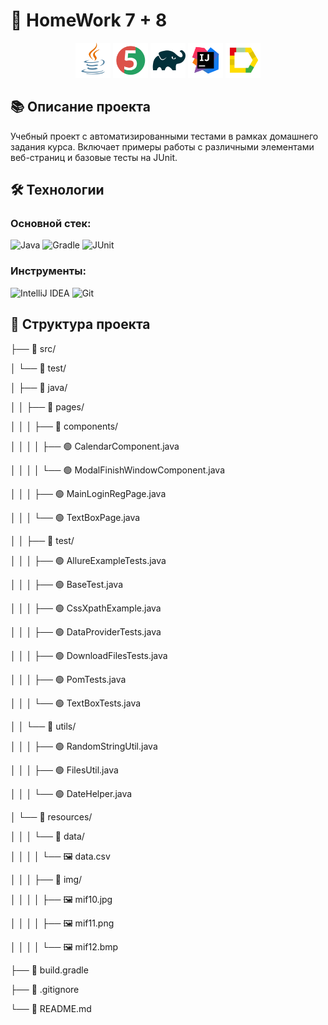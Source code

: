 # 🎯 HomeWork 7 + 8

<div align="center">

<img src="https://github.com/1ROCKSTAR1/source/blob/main/icons/Java.svg" width="56" height="56">
<img src="https://github.com/1ROCKSTAR1/source/blob/main/icons/JUnit5.svg" width="56" height="56">
<img src="https://github.com/1ROCKSTAR1/source/blob/main/icons/Gradle.svg" width="56" height="56">
<img src="https://github.com/1ROCKSTAR1/source/blob/main/icons/Intelij_IDEA.svg" width="56" height="56">
<img src="https://github.com/1ROCKSTAR1/source/blob/main/icons/Allure_Report.svg" width="56" height="56">

</div>

## 📚 Описание проекта

Учебный проект с автоматизированными тестами в рамках домашнего задания курса. Включает примеры работы с различными элементами веб-страниц и базовые тесты на JUnit.

## 🛠 Технологии

### Основной стек:
![Java](https://img.shields.io/badge/Java-17-ED8B00?style=flat-square&logo=java&logoColor=white)
![Gradle](https://img.shields.io/badge/Gradle-8.0-02303A?style=flat-square&logo=gradle&logoColor=white)
![JUnit](https://img.shields.io/badge/JUnit-5.9-25A162?style=flat-square&logo=junit5&logoColor=white)

### Инструменты:
![IntelliJ IDEA](https://img.shields.io/badge/IntelliJ_IDEA-2023-000000?style=flat-square&logo=intellij-idea&logoColor=white)
![Git](https://img.shields.io/badge/Git-F05032?style=flat-square&logo=git&logoColor=white)

## 📁 Структура проекта

├── 📁 src/

│   └── 📁 test/

│       ├── 📁 java/

│       │   ├── 📁 pages/

│       │   │   ├── 📁 components/

│       │   │   │   ├── 🟢 CalendarComponent.java

│       │   │   │   └── 🟢 ModalFinishWindowComponent.java

│       │   │   ├── 🟢 MainLoginRegPage.java

│       │   │   └── 🟢 TextBoxPage.java

│       │   ├── 📁 test/

│       │   │   ├── 🟢 AllureExampleTests.java

│       │   │   ├── 🟢 BaseTest.java

│       │   │   ├── 🟢 CssXpathExample.java

│       │   │   ├── 🟢 DataProviderTests.java

│       │   │   ├── 🟢 DownloadFilesTests.java

│       │   │   ├── 🟢 PomTests.java

│       │   │   └── 🟢 TextBoxTests.java

│       │   └── 📁 utils/

│       │   │   ├── 🟢 RandomStringUtil.java

│       │   │   ├── 🟢 FilesUtil.java

│       │   │   └── 🟢 DateHelper.java

│       └── 📁 resources/

│       │   │   └── 📁 data/

│       │   │   │    └── 🖼️ data.csv

│       │   │   ├── 📁 img/

│       │   │   │    ├── 🖼️ mif10.jpg

│       │   │   │    ├── 🖼️ mif11.png

│       │   │   │    └── 🖼️ mif12.bmp

├── 📄 build.gradle

├── 📄 .gitignore

└── 📄 README.md

